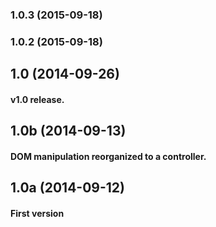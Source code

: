 ### 1.0.3 (2015-09-18)


### 1.0.2 (2015-09-18)


## 1.0 (2014-09-26)
#### v1.0 release.

## 1.0b (2014-09-13)
#### DOM manipulation reorganized to a controller.

## 1.0a (2014-09-12)
#### First version
